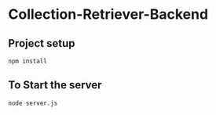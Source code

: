# Collection-Retriever-Backend

## Project setup
```
npm install
```

## To Start the server
```
node server.js
```
